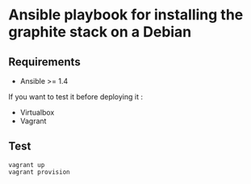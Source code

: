 Ansible playbook for installing the graphite stack on a Debian
==============================================================

Requirements
------------

 * Ansible >= 1.4

If you want to test it before deploying it :

 * Virtualbox
 * Vagrant

Test
----

    vagrant up
    vagrant provision
